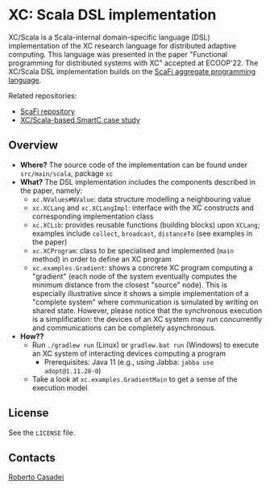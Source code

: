 # XC: Scala DSL implementation

XC/Scala is a Scala-internal domain-specific language (DSL) implementation of the XC research language for distributed adaptive computing.
This language was presented in the paper "Functional programming for distributed systems with XC" accepted at ECOOP'22.
The XC/Scala DSL implementation builds on the [ScaFi aggregate programming language](https://scafi.github.io).

Related repositories:

- [ScaFi repository](https://github.com/scafi/scafi)
- [XC/Scala-based SmartC case study](https://github.com/scafi/artifact-2021-ecoop-smartc)

## Overview

- **Where?** The source code of the implementation can be found under `src/main/scala`, package `xc`
- **What?** The DSL implementation includes the components described in the paper, namely:
    - `xc.NValues#NValue`: data structure modelling a neighbouring value
    - `xc.XCLang` and `xc.XCLangImpl`: interface with the XC constructs and corresponding implementation class
    - `xc.XCLib`: provides reusable functions (building blocks) upon `XCLang`; examples include `collect`, `broadcast`, `distanceTo` (see examples in the paper)
    - `xc.XCProgram`: class to be specialised and implemented (`main` method) in order to define an XC program
    - `xc.examples.Gradient`: shows a concrete XC program computing a "gradient" (each node of the system eventually computes the minimum distance from the closest "source" node).
    This is especially illustrative since it shows a simple implementation of a "complete system" where communication is simulated by writing on shared state.
    However, please notice that the synchronous execution is a simplification: the devices of an XC system may run concurrently and communications can be completely asynchronous.
- **How??**
    - Run `./gradlew run` (Linux) or `gradlew.bat run` (Windows) to execute an XC system of interacting devices computing a program
        - Prerequisites: Java 11 (e.g., using Jabba: `jabba use adopt@1.11.28-0`)
    - Take a look at `xc.examples.GradientMain` to get a sense of the execution model

## License

See the `LICENSE` file.

## Contacts
    
[Roberto Casadei](https://robertocasadei.github.io/)

